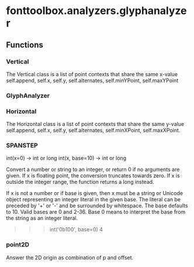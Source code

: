 # fonttoolbox.analyzers.glyphanalyzer


## Functions

### Vertical
The Vertical class is a list of point contexts that share the same x-value
self.append, self.x, self.y, self.alternates, self.minYPoint, self.maxYPoint
### GlyphAnalyzer
### Horizontal
The Horizontal class is a list of point contexts that share the same y-value
self.append, self.x, self.y, self.alternates, self.minXPoint, self.maxXPoint.
### SPANSTEP
int(x=0) -> int or long
int(x, base=10) -> int or long

Convert a number or string to an integer, or return 0 if no arguments
are given.  If x is floating point, the conversion truncates towards zero.
If x is outside the integer range, the function returns a long instead.

If x is not a number or if base is given, then x must be a string or
Unicode object representing an integer literal in the given base.  The
literal can be preceded by '+' or '-' and be surrounded by whitespace.
The base defaults to 10.  Valid bases are 0 and 2-36.  Base 0 means to
interpret the base from the string as an integer literal.
>>> int('0b100', base=0)
4
### point2D
Answer the 2D origin as combination of p and offset.
